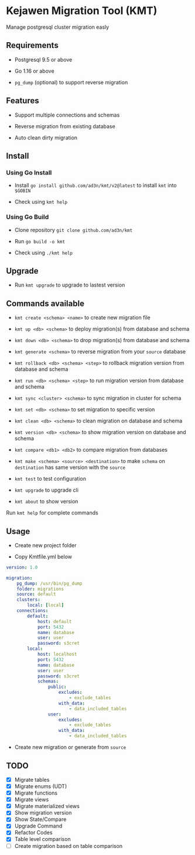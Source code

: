 # Kejawen Migration Tool (KMT)

Manage postgresql cluster migration easly

## Requirements

- Postgresql 9.5 or above

- Go 1.16 or above

- `pg_dump` (optional) to support reverse migration

## Features

- Support multiple connections and schemas

- Reverse migration from existing database

- Auto clean dirty migration

## Install

### Using Go Install

- Install `go install github.com/ad3n/kmt/v2@latest` to install `kmt` into `$GOBIN`

- Check using `kmt help`

### Using Go Build

- Clone repository `git clone github.com/ad3n/kmt`

- Run `go build -o kmt`

- Check using `./kmt help`

## Upgrade

- Run `kmt upgrade` to upgrade to lastest version

## Commands available

- `kmt create <schema> <name>` to create new migration file

- `kmt up <db> <schema>` to deploy migration(s) from database and schema

- `kmt down <db> <schema>` to drop migration(s) from database and schema

- `kmt generate <schema>` to reverse migration from your `source` database

- `kmt rollback <db> <schema> <step>` to rollback migration version from database and schema

- `kmt run <db> <schema> <step>` to run migration version from database and schema

- `kmt sync <cluster> <schema>` to sync migration in cluster for schema

- `kmt set <db> <schema>` to set migration to specific version

- `kmt clean <db> <schema>` to clean migration on database and schema

- `kmt version <db> <schema>` to show migration version on database and schema

- `kmt compare <db1> <db2>` to compare migration from databases

- `kmt make <schema> <source> <destination>` to make `schema` on `destination` has same version with the `source`

- `kmt test` to test configuration

- `kmt upgrade` to upgrade cli

- `kmt about` to show version

Run `kmt help` for complete commands

## Usage

- Create new project folder

- Copy Kmtfile.yml below

```yaml
version: 1.0

migration:
    pg_dump: /usr/bin/pg_dump
    folder: migrations
    source: default
    clusters:
        local: [local]
    connections:
        default:
            host: default
            port: 5432
            name: database
            user: user
            password: s3cret
        local:
            host: localhost
            port: 5432
            name: database
            user: user
            password: s3cret
            schemas:
                public:
                    excludes:
                        - exclude_tables
                    with_data:
                        - data_included_tables
                user:
                    excludes:
                        - exclude_tables
                    with_data:
                        - data_included_tables
```

- Create new migration or generate from `source`

## TODO

- [x] Migrate tables
- [x] Migrate enums (UDT)
- [x] Migrate functions
- [x] Migrate views
- [x] Migrate materialized views
- [x] Show migration version
- [x] Show State/Compare
- [x] Upgrade Command
- [x] Refactor Codes
- [x] Table level comparison
- [ ] Create migration based on table comparison
